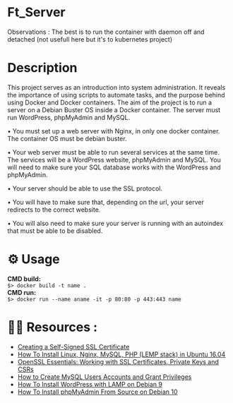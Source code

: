 # Ft_Server

Observations : The best is to run the container with daemon off and detached (not usefull here but it's to kubernetes project)

# Description
This project serves as an introduction into system administration. It reveals the importance of using scripts to automate tasks, and the purpose behind using Docker and Docker containers. The aim of the project is to run a server on a Debian Buster OS inside a Docker container. The server must run WordPress, phpMyAdmin and MySQL.

• You must set up a web server with Nginx, in only one docker container. The
container OS must be debian buster.

• Your web server must be able to run several services at the same time. The services
will be a WordPress website, phpMyAdmin and MySQL. You will need to make
sure your SQL database works with the WordPress and phpMyAdmin.

• Your server should be able to use the SSL protocol.

• You will have to make sure that, depending on the url, your server redirects to the
correct website.

• You will also need to make sure your server is running with an autoindex that must
be able to be disabled.

# ⚙️ Usage
 **CMD build:**<br>
 `$> docker build -t name .`<br>
 **CMD run:**<br>
 `$> docker run --name aname -it -p 80:80 -p 443:443 name`<br>

# 👨‍💻 Resources :
  - [Creating a Self-Signed SSL Certificate](https://linuxize.com/post/creating-a-self-signed-ssl-certificate/)
  - [How To Install Linux, Nginx, MySQL, PHP (LEMP stack) in Ubuntu 16.04](https://www.digitalocean.com/community/tutorials/how-to-install-linux-nginx-mysql-php-lemp-stack-in-ubuntu-16-04)
  - [OpenSSL Essentials: Working with SSL Certificates, Private Keys and CSRs](https://www.digitalocean.com/community/tutorials/openssl-essentials-working-with-ssl-certificates-private-keys-and-csrs)
  - [How to Create MySQL Users Accounts and Grant Privileges
](https://linuxize.com/post/how-to-create-mysql-user-accounts-and-grant-privileges/)
  - [How To Install WordPress with LAMP on Debian 9
](https://www.digitalocean.com/community/tutorials/how-to-install-wordpress-with-lamp-on-debian-9)
  - [How To Install phpMyAdmin From Source on Debian 10
](https://www.digitalocean.com/community/tutorials/how-to-install-phpmyadmin-from-source-debian-10)
